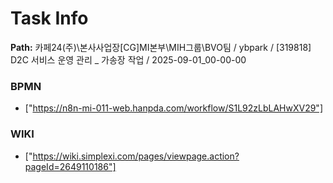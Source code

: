 # Task Info

**Path:** 카페24(주)\본사사업장\[CG]MI본부\MIH그룹\BVO팀 / ybpark / [319818] D2C 서비스 운영 관리 _ 가송장 작업 / 2025-09-01_00-00-00

### BPMN
- ["https://n8n-mi-011-web.hanpda.com/workflow/S1L92zLbLAHwXV29"]

### WIKI
- ["https://wiki.simplexi.com/pages/viewpage.action?pageId=2649110186"]

